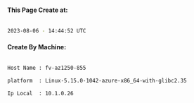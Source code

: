 
   
#### This Page Create at:

```bash

2023-08-06 - 14:44:52 UTC

```

#### Create By Machine:

```bash

Host Name : fv-az1250-855

platform  : Linux-5.15.0-1042-azure-x86_64-with-glibc2.35

Ip Local  : 10.1.0.26

```

